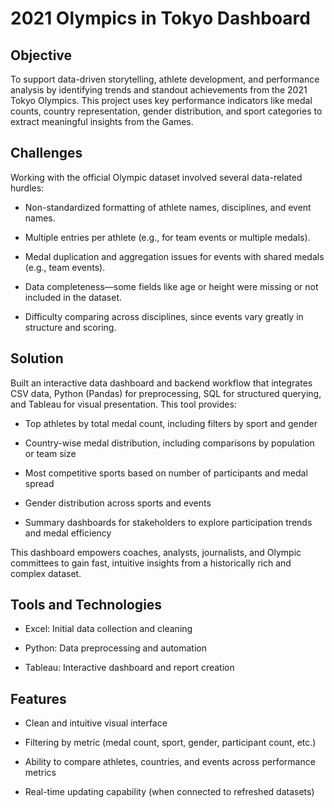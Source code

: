 # 2021 Olympics in Tokyo Dashboard

## Objective
To support data-driven storytelling, athlete development, and performance analysis by identifying trends and standout achievements from the 2021 Tokyo Olympics. 
This project uses key performance indicators like medal counts, country representation, gender distribution, and sport categories to extract meaningful insights from the Games.

## Challenges
Working with the official Olympic dataset involved several data-related hurdles:

- Non-standardized formatting of athlete names, disciplines, and event names.

- Multiple entries per athlete (e.g., for team events or multiple medals).

- Medal duplication and aggregation issues for events with shared medals (e.g., team events).

- Data completeness—some fields like age or height were missing or not included in the dataset.

- Difficulty comparing across disciplines, since events vary greatly in structure and scoring.

## Solution
Built an interactive data dashboard and backend workflow that integrates CSV data, Python (Pandas) for preprocessing, SQL for structured querying, and Tableau for visual presentation. This tool provides:

- Top athletes by total medal count, including filters by sport and gender

- Country-wise medal distribution, including comparisons by population or team size

- Most competitive sports based on number of participants and medal spread

- Gender distribution across sports and events

- Summary dashboards for stakeholders to explore participation trends and medal efficiency

This dashboard empowers coaches, analysts, journalists, and Olympic committees to gain fast, intuitive insights from a historically rich and complex dataset.

## Tools and Technologies
- Excel: Initial data collection and cleaning

- Python: Data preprocessing and automation

- Tableau: Interactive dashboard and report creation

## Features
- Clean and intuitive visual interface

- Filtering by metric (medal count, sport, gender, participant count, etc.)

- Ability to compare athletes, countries, and events across performance metrics

- Real-time updating capability (when connected to refreshed datasets)
